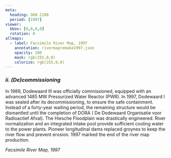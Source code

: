 ```yaml
---
meta:
  heading: GKN 2100
  period: [1997]
viewer:
  bbox: [0,0,0,0]
  rotation: 0
allmaps:
  - label: Facsimile River Map, 1997
    annotation: rivermapremake1997.json
    opacity: 100
    mask: rgb(255,0,0)
    colorize: rgb(255,0,0)
---
```


### _ii.    (De)commissioning_

In 1989, Dodewaard III was officially commissioned, equipped with an advanced 1485 MW Pressurized Water Reactor (PWR). 
In 1997, Dodewaard I was sealed after its decommissioning, to ensure the safe containment. Instead of a forty-year waiting period, the remaining structure would be dismantled until the completion of DORA ( De Dodewaard Organisatie voor Radioactief Afval). 
The Hiesche Floodplain was drastically engineered. River normalization and an integrated intake pool provide sufficient cooling water to the power plants. Pioneer longitudinal dams replaced groynes to keep the river flow and prevent erosion. 
1997 marked the end of the river map production.



_Facsimile River Map, 1997_
